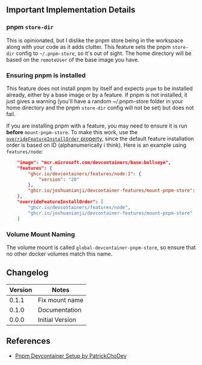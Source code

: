 ## Important Implementation Details

### pnpm `store-dir`

This is opinionated, but I dislike the pnpm store being in the workspace along with your code as it adds clutter. This feature sets the pnpm `store-dir` config to `~/.pnpm-store`, so it's out of sight. The home directory will be based on the `remoteUser` of the base image you have.

### Ensuring pnpm is installed

This feature does not install pnpm by itself and expects `pnpm` to be installed already, either by a base image or by a feature. If pnpm is not installed, it just gives a warning (you'll have a random ~/.pnpm-store folder in your home directory and the pnpm `store-dir` config will not be set) but does not fail.

If you are installing pnpm with a feature, you may need to ensure it is run **before** `mount-pnpm-store`. To make this work, use the [`overrideFeatureInstallOrder` property](https://containers.dev/implementors/features/#overrideFeatureInstallOrder), since the default feature installation order is based on ID (alphanumerically i think). Here is an example using `features/node`:

```json
    "image": "mcr.microsoft.com/devcontainers/base:bullseye",
    "features": {
        "ghcr.io/devcontainers/features/node:1": {
            "version": "20"
        },
        "ghcr.io/joshuanianji/devcontainer-features/mount-pnpm-store": {}
    },
    "overrideFeatureInstallOrder": [
        "ghcr.io/devcontainers/features/node", 
        "ghcr.io/joshuanianji/devcontainer-features/mount-pnpm-store"
    ]
```

### Volume Mount Naming

The volume mount is called `global-devcontainer-pnpm-store`, so ensure that no other docker volumes match this name.

## Changelog

| Version | Notes                                                |
| ------- | ---------------------------------------------------- |
| 0.1.1   | Fix mount name                                       |
| 0.1.0   | Documentation                                        |
| 0.0.0   | Initial Version                                      |

## References

- [Pnpm Devcontainer Setup by PatrickChoDev](https://gist.github.com/PatrickChoDev/81d36159aca4dc687b8c89983e64da2e)

